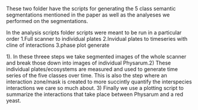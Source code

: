 These two folder have the scripts for generating the 5 class semantic segmentations mentioned in the paper as well as the analyeses we performed on the segmentations.

In the analysis scripts folder scripts were meant to be run in a particular order
1.Full scanner to individual plates
2.Invidual plates to timeseries with cline of interactions
3.phase plot generate

1). In these threee steps we take segmented images of the whole scanner and break those down into images of individual Physarum.2) These individual plates/ecosystems are measured and used to generate time series of the five classes over time. This is also the step where an interaction zone/mask is created to more succintly quantify the interspecies interactions we care so much about. 3) Finally we use a plotting script to summarize the interactions that take place between Physarum and a red yeast.



